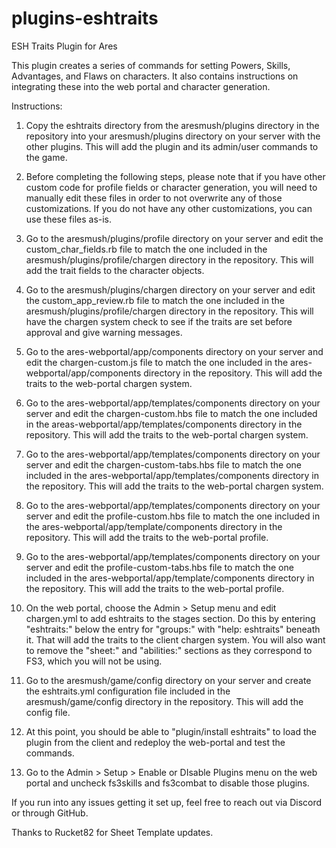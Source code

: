 # plugins-eshtraits
 ESH Traits Plugin for Ares

 This plugin creates a series of commands for setting Powers, Skills, Advantages, and Flaws on characters. It also contains instructions on integrating these into the web portal and character generation.

 Instructions:

 1. Copy the eshtraits directory from the aresmush/plugins directory in the repository into your aresmush/plugins directory on your server with the other plugins. This will add the plugin and its admin/user commands to the game.

 2. Before completing the following steps, please note that if you have other custom code for profile fields or character generation, you will need to manually edit these files in order to not overwrite any of those customizations. If you do not have any other customizations, you can use these files as-is.

 3. Go to the aresmush/plugins/profile directory on your server and edit the custom_char_fields.rb file to match the one included in the aresmush/plugins/profile/chargen directory in the repository. This will add the trait fields to the character objects.

 4. Go to the aresmush/plugins/chargen directory on your server and edit the custom_app_review.rb file to match the one included in the aresmush/plugins/profile/chargen directory in the repository. This will have the chargen system check to see if the traits are set before approval and give warning messages.

 5. Go to the ares-webportal/app/components directory on your server and edit the chargen-custom.js file to match the one included in the ares-webportal/app/components directory in the repository. This will add the traits to the web-portal chargen system.

 6. Go to the ares-webportal/app/templates/components directory on your server and edit the chargen-custom.hbs file to match the one included in the areas-webportal/app/templates/components directory in the repository. This will add the traits to the web-portal chargen system.

 7. Go to the ares-webportal/app/templates/components directory on your server and edit the chargen-custom-tabs.hbs file to match the one included in the ares-webportal/app/templates/components directory in the repository. This will add the traits to the web-portal chargen system.

 8. Go to the ares-webportal/app/templates/components directory on your server and edit the profile-custom.hbs file to match the one included in the ares-webportal/app/template/components directory in the repository. This will add the traits to the web-portal profile.

 9. Go to the ares-webportal/app/templates/components directory on your server and edit the profile-custom-tabs.hbs file to match the one included in the ares-webportal/app/template/components directory in the repository. This will add the traits to the web-portal profile.

 10. On the web portal, choose the Admin > Setup menu and edit chargen.yml to add eshtraits to the stages section. Do this by entering "eshtraits:" below the entry for "groups:" with "help: eshtraits" beneath it. That will add the traits to the client chargen system.  You will also want to remove the "sheet:" and "abilities:" sections as they correspond to FS3, which you will not be using.

 11. Go to the aresmush/game/config directory on your server and create the eshtraits.yml configuration file included in the aresmush/game/config directory in the repository. This will add the config file.
 
 12. At this point, you should be able to "plugin/install eshtraits" to load the plugin from the client and redeploy the web-portal and test the commands.

 13. Go to the Admin > Setup > Enable or DIsable Plugins menu on the web portal and uncheck fs3skills and fs3combat to disable those plugins.

If you run into any issues getting it set up, feel free to reach out via Discord or through GitHub.

Thanks to Rucket82 for Sheet Template updates.